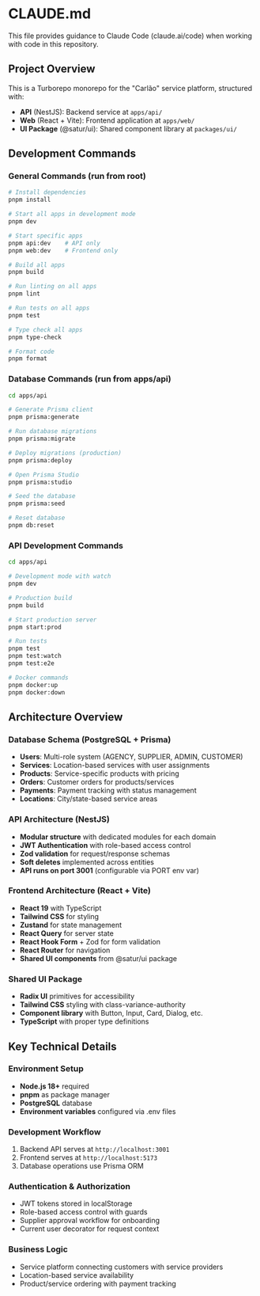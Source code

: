 # CLAUDE.md

This file provides guidance to Claude Code (claude.ai/code) when working with code in this repository.

## Project Overview

This is a Turborepo monorepo for the "Carlão" service platform, structured with:
- **API** (NestJS): Backend service at `apps/api/`
- **Web** (React + Vite): Frontend application at `apps/web/`
- **UI Package** (@satur/ui): Shared component library at `packages/ui/`

## Development Commands

### General Commands (run from root)
```bash
# Install dependencies
pnpm install

# Start all apps in development mode
pnpm dev

# Start specific apps
pnpm api:dev    # API only
pnpm web:dev    # Frontend only

# Build all apps
pnpm build

# Run linting on all apps
pnpm lint

# Run tests on all apps
pnpm test

# Type check all apps
pnpm type-check

# Format code
pnpm format
```

### Database Commands (run from apps/api)
```bash
cd apps/api

# Generate Prisma client
pnpm prisma:generate

# Run database migrations
pnpm prisma:migrate

# Deploy migrations (production)
pnpm prisma:deploy

# Open Prisma Studio
pnpm prisma:studio

# Seed the database
pnpm prisma:seed

# Reset database
pnpm db:reset
```

### API Development Commands
```bash
cd apps/api

# Development mode with watch
pnpm dev

# Production build
pnpm build

# Start production server
pnpm start:prod

# Run tests
pnpm test
pnpm test:watch
pnpm test:e2e

# Docker commands
pnpm docker:up
pnpm docker:down
```

## Architecture Overview

### Database Schema (PostgreSQL + Prisma)
- **Users**: Multi-role system (AGENCY, SUPPLIER, ADMIN, CUSTOMER)
- **Services**: Location-based services with user assignments
- **Products**: Service-specific products with pricing
- **Orders**: Customer orders for products/services
- **Payments**: Payment tracking with status management
- **Locations**: City/state-based service areas

### API Architecture (NestJS)
- **Modular structure** with dedicated modules for each domain
- **JWT Authentication** with role-based access control
- **Zod validation** for request/response schemas
- **Soft deletes** implemented across entities
- **API runs on port 3001** (configurable via PORT env var)

### Frontend Architecture (React + Vite)
- **React 19** with TypeScript
- **Tailwind CSS** for styling
- **Zustand** for state management
- **React Query** for server state
- **React Hook Form** + Zod for form validation
- **React Router** for navigation
- **Shared UI components** from @satur/ui package

### Shared UI Package
- **Radix UI** primitives for accessibility
- **Tailwind CSS** styling with class-variance-authority
- **Component library** with Button, Input, Card, Dialog, etc.
- **TypeScript** with proper type definitions

## Key Technical Details

### Environment Setup
- **Node.js 18+** required
- **pnpm** as package manager
- **PostgreSQL** database
- **Environment variables** configured via .env files

### Development Workflow
1. Backend API serves at `http://localhost:3001`
2. Frontend serves at `http://localhost:5173`
3. Database operations use Prisma ORM

### Authentication & Authorization
- JWT tokens stored in localStorage
- Role-based access control with guards
- Supplier approval workflow for onboarding
- Current user decorator for request context

### Business Logic
- Service platform connecting customers with service providers
- Location-based service availability
- Product/service ordering with payment tracking
